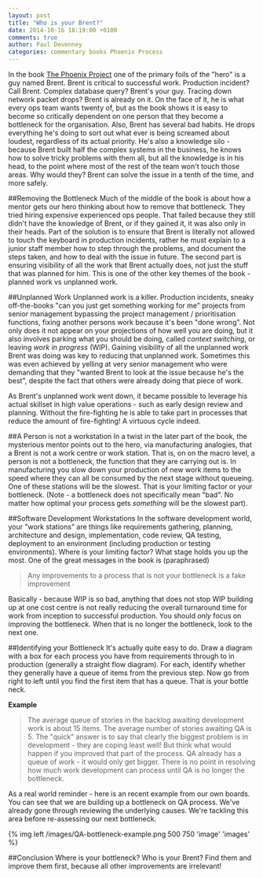 ```yaml
---
layout: post
title: "Who is your Brent?"
date: 2014-10-16 18:19:00 +0100
comments: true
author: Paul Devenney
categories: commentary books Phoenix Process
---
```

In the book [The Phoenix Project](http://www.amazon.co.uk/Phoenix-Project-DevOps-Helping-Business-ebook/dp/B00AZRBLHO/ref=sr_1_1?s=books&ie=UTF8&qid=1413480244&sr=1-1&keywords=the+phoenix+project) one of the primary foils of the "hero" is a guy named Brent. Brent is critical to successful work. Production incident? Call Brent. Complex database query? Brent's your guy. Tracing down network packet drops? Brent is already on it.  On the face of it, he is what every ops team wants twenty of, but as the book shows it is easy to become so critically dependent on one person that they become a bottleneck for the organisation. Also, Brent has several bad habits. He drops everything he's doing to sort out what ever is being screamed about loudest, regardless of its actual priority. He's also a knowledge silo - because Brent built half the complex systems in the business, he knows how to solve tricky problems with them all, but all the knowledge is in his head, to the point where most of the rest of the team won't touch those areas. Why would they? Brent can solve the issue in a tenth of the time, and more safely.

##Removing the Bottleneck
Much of the middle of the book is about how a mentor gets our hero thinking about how to remove that bottleneck. They tried hiring expensive experienced ops people. That failed because they still didn't have the knowledge of Brent, or if they gained it, it was also only in their heads. Part of the solution is to ensure that Brent is literally not allowed to touch the keyboard in production incidents, rather he must explain to a junior staff member how to step through the problems, and document the steps taken, and how to deal with the issue in future. The second part is ensuring visibility of all the work that Brent actually does, not just the stuff that was planned for him. This is one of the other key themes of the book - planned work vs unplanned work. 

##Unplanned Work
Unplanned work is a killer. Production incidents, sneaky off-the-books "can you just get something working for me" projects from senior management bypassing the project management / prioritisation functions, fixing another persons work because it's been "done wrong". Not only does it not appear on your projections of how well you are doing, but it also involves parking what you should be doing, called _context switching_, or leaving _work in progress_ (WIP). Gaining visibility of all the unplanned work Brent was doing was key to reducing that unplanned work. Sometimes this was even achieved by yelling at very senior management who were demanding that they "wanted Brent to look at the issue because he's the best", despite the fact that others were already doing that piece of work.

As Brent's unplanned work went down, it became possible to leverage his actual skillset in high value operations - such as early design review and planning. Without the fire-fighting he is able to take part in processes that reduce the amount of fire-fighting! A virtuous cycle indeed.

##A Person is not a workstation
In a twist in the later part of the book, the mysterious mentor points out to the hero, via manufacturing analogies, that a Brent is not a work centre or work station. That is, on on the macro level, a person is not a bottleneck, the function that they are carrying out is. In manufacturing you slow down your production of new work items to the speed where they can all be consumed by the next stage without queueing. One of these stations will be the slowest. That is your limiting factor or your bottleneck. (Note - a bottleneck does not specifically mean "bad". No matter how optimal your process gets _something_ will be the slowest part).

##Software Development Workstations
In the software development world, your "work stations" are things like requirements gathering, planning, architecture and design, implementation, code review, QA testing, deployment to an environment (including production or testing environments). Where is your limiting factor? What stage holds you up the most. One of the great messages in the book is (paraphrased) 

> Any improvements to a process that is not your bottleneck is a fake improvement

Basically - because WIP is so bad, anything that does not stop WIP building up at one cost centre is not really reducing the overall turnaround time for work from inception to successful production. You should _only_ focus on improving the bottleneck. When that is no longer the bottleneck, look to the next one.

##Identifying your Bottleneck
It's actually quite easy to do. Draw a diagram with a box for each process you have from requirements through to in production (generally a straight flow diagram). For each, identify whether they generally have a queue of items from the previous step. Now go from right to left until you find the first item that has a queue. That is your bottle neck. 

__Example__
> The average queue of stories in the backlog awaiting development work is about 15 items. The average number of stories awaiting QA is 5. The "quick" answer is to say that clearly the biggest problem is in development - they are coping least well! But think what would happen if you improved that part of the process. QA already has a queue of work - it would only get bigger. There is no point in resolving how much work development can process until QA is no longer the bottleneck.

As a real world reminder - here is an recent example from our own boards. You can see that we are building up a bottleneck on QA process. We've already gone through reviewing the underlying causes. We're tackling this area before re-assessing our next bottleneck.

{% img left /images/QA-bottleneck-example.png 500 750 'image' 'images' %}

##Conclusion
Where is your bottleneck? Who is your Brent? Find them and improve them first, because all other improvements are irrelevant!

